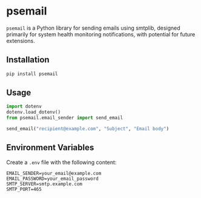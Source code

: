 # psemail

`psemail` is a Python library for sending emails using smtplib, designed primarily for system health monitoring notifications, with potential for future extensions. 

## Installation

```sh
pip install psemail
```

## Usage

```python
import dotenv
dotenv.load_dotenv()
from psemail.email_sender import send_email

send_email("recipient@example.com", "Subject", "Email body")
```

## Environment Variables
Create a `.env` file with the following content:

```
EMAIL_SENDER=your_email@example.com
EMAIL_PASSWORD=your_email_password
SMTP_SERVER=smtp.example.com
SMTP_PORT=465
```